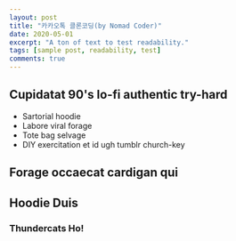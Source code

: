 ```yaml
---
layout: post
title: "카카오톡 클론코딩(by Nomad Coder)"
date: 2020-05-01
excerpt: "A ton of text to test readability."
tags: [sample post, readability, test]
comments: true
---
```


## Cupidatat 90's lo-fi authentic try-hard

-   Sartorial hoodie
-   Labore viral forage
-   Tote bag selvage
-   DIY exercitation et id ugh tumblr church-key

## Forage occaecat cardigan qui

## Hoodie Duis

### Thundercats Ho!
